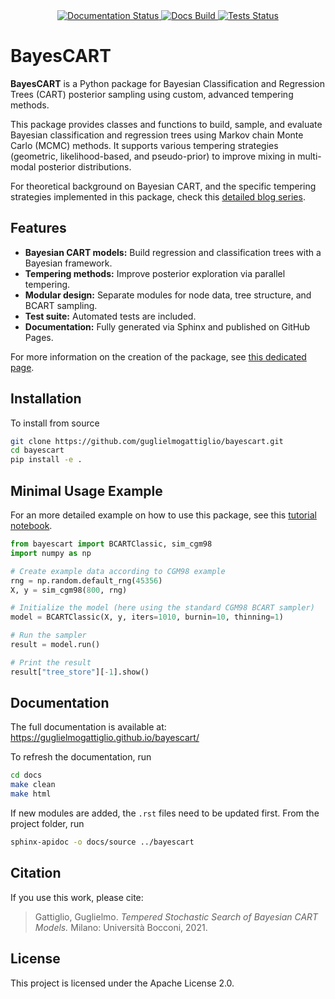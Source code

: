 <div align="center">
  <a href="https://guglielmogattiglio.github.io/bayescart/">
    <img src="https://img.shields.io/badge/docs-online-blue.svg" alt="Documentation Status">
  </a>
  <a href="https://github.com/guglielmogattiglio/bayescart/actions/workflows/docs.yml">
    <img src="https://github.com/guglielmogattiglio/bayescart/actions/workflows/docs.yml/badge.svg" alt="Docs Build">
  </a>
  <a href="https://github.com/guglielmogattiglio/bayescart/actions/workflows/tests.yml">
    <img src="https://github.com/guglielmogattiglio/bayescart/actions/workflows/tests.yml/badge.svg" alt="Tests Status">
  </a>
</div>


# BayesCART

**BayesCART** is a Python package for Bayesian Classification and Regression Trees (CART) posterior sampling using custom, advanced tempering methods.

This package provides classes and functions to build, sample, and evaluate Bayesian
classification and regression trees using Markov chain Monte Carlo (MCMC) methods.
It supports various tempering strategies (geometric, likelihood-based, and pseudo-prior)
to improve mixing in multi-modal posterior distributions.

For theoretical background on Bayesian CART, and the specific tempering strategies implemented in this package, check this [detailed blog series](https://guglielmogattiglio.com/blog/bayesian-classification-and-regression-trees-theoretical-series).

## Features

- **Bayesian CART models:** Build regression and classification trees with a Bayesian framework.
- **Tempering methods:** Improve posterior exploration via parallel tempering.
- **Modular design:** Separate modules for node data, tree structure, and BCART sampling.
- **Test suite:** Automated tests are included.
- **Documentation:** Fully generated via Sphinx and published on GitHub Pages.


For more information on the creation of the package, see [this dedicated page](https://guglielmogattiglio.com/blog/bayescart-python-package).






## Installation

To install from source

```bash
git clone https://github.com/guglielmogattiglio/bayescart.git
cd bayescart
pip install -e .
```

## Minimal Usage Example

For an more detailed example on how to use this package, see this [tutorial notebook](https://guglielmogattiglio.com/blog/using-bayescart-to-solve-cgm98).

```python
from bayescart import BCARTClassic, sim_cgm98
import numpy as np

# Create example data according to CGM98 example
rng = np.random.default_rng(45356)
X, y = sim_cgm98(800, rng)

# Initialize the model (here using the standard CGM98 BCART sampler)
model = BCARTClassic(X, y, iters=1010, burnin=10, thinning=1)

# Run the sampler
result = model.run()

# Print the result
result["tree_store"][-1].show()
```

## Documentation
The full documentation is available at: https://guglielmogattiglio.github.io/bayescart/

To refresh the documentation, run 
```bash
cd docs
make clean
make html
```

If new modules are added, the `.rst` files need to be updated first. From the project folder, run
```bash
sphinx-apidoc -o docs/source ../bayescart
```

## Citation

If you use this work, please cite:

> Gattiglio, Guglielmo. *Tempered Stochastic Search of Bayesian CART Models.* Milano: Università Bocconi, 2021. 

## License
This project is licensed under the Apache License 2.0.
